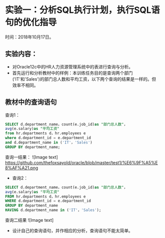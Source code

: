 # 实验一：分析SQL执行计划，执行SQL语句的优化指导
时间：2018年10月17日。 
## 实验内容：
- 对Oracle12c中的HR人力资源管理系统中的表进行查询与分析。
- 首先运行和分析教材中的样例：本训练任务目的是查询两个部门('IT'和'Sales')的部门总人数和平均工资，以下两个查询的结果是一样的。但效率不相同。


## 教材中的查询语句

查询1：

```SQL
SELECT d.department_name，count(e.job_id)as "部门总人数"，
avg(e.salary)as "平均工资"
from hr.departments d，hr.employees e
where d.department_id = e.department_id
and d.department_name in ('IT'，'Sales')
GROUP BY department_name;
```

查询一结果：
![Image text]
https://github.com/thefoxsayold/oracle/blob/master/test1/%E6%9F%A5%E8%AF%A21.png


- 查询2：
```SQL
SELECT d.department_name，count(e.job_id)as "部门总人数"，
avg(e.salary)as "平均工资"
FROM hr.departments d，hr.employees e
WHERE d.department_id = e.department_id
GROUP BY department_name
HAVING d.department_name in ('IT'，'Sales');
```
查询二结果
![Image text]


- 设计自己的查询语句，并作相应的分析，查询语句不能太简单。
